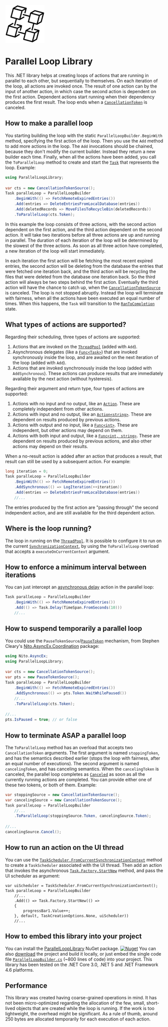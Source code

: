 ![Logo](logo.png)

# Parallel Loop Library

This .NET library helps at creating loops of actions that are running in parallel to each other,
but sequentially to themselves. On each iteration of the loop, all actions are invoked once.
The result of one action can by the input of another action, in which case the second
action is dependent on the first action. Dependent actions start running when their
dependency produces the first result. The loop ends when a
[`CancellationToken`](https://docs.microsoft.com/en-us/dotnet/api/system.threading.cancellationtoken)
is canceled.

## How to make a parallel loop

You starting building the loop with the static `ParallelLoopBuilder.BeginWith` method,
specifying the first action of the loop. Then you use the `Add` method to add more actions
in the loop. The `Add` invocations should be chained, because they don't modify the current
builder. Instead they return a new builder each time. Finally, when all the actions have
been added, you call the `ToParallelLoop` method to create and start the
[`Task`](https://docs.microsoft.com/en-us/dotnet/api/system.threading.tasks.task)
that represents the loop. Example:

```C#
using ParallelLoopLibrary;

var cts = new CancellationTokenSource();
Task paralleLoop = ParallelLoopBuilder
    .BeginWith(() => FetchRemoteExpiredEntries())
    .Add(entries => DeleteEntriesFromLocalDatabase(entries))
    .Add(deletedRecords => MoveFilesToRecycleBin(deletedRecords))
    .ToParallelLoop(cts.Token);
```

In this example the loop consists of three actions, with the second action dependent on
the first action, and the third action dependent on the second action. It will take two
iterations before all three actions are up and running in parallel. The duration of each
iteration of the loop will be determined by the slowest of the three actions. As soon
as all three action have completed, a new iteration of the loop will start immediately.

In each iteration the first action will be fetching the most recent expired entries,
the second action will be deleting from the database the entries that were fetched one
iteration back, and the third action will be recycling the files that were deleted from the
database one iteration back. So the third action will always be two steps behind the
first action. Eventually the third action will have the chance to catch up, when the
[`CancellationTokenSource`](https://docs.microsoft.com/en-us/dotnet/api/system.threading.cancellationtokensource)
is canceled. The loop is not stopped abruptly. Instead
the loop will terminate with fairness, when all the actions have been executed an
equal number of times. When this happens, the `Task` will transition to the
[`RanToCompletion`](https://docs.microsoft.com/en-us/dotnet/api/system.threading.tasks.taskstatus) state.

## What types of actions are supported?

Regarding their scheduling, three types of actions are supported:

1. Actions that are invoked on the [`ThreadPool`](https://docs.microsoft.com/en-us/dotnet/api/system.threading.threadpool) (added with `Add`).
2. Asynchronous delegates (like a [`Func<Task>`](https://docs.microsoft.com/en-us/dotnet/api/system.func-1)) that are invoked synchronously inside the
loop, and are awaited on the next iteration of the loop (added with `Add`).
3. Actions that are invoked synchronously inside the loop (added with `AddSynchronous`).
These actions can produce results that are immediately available by the next action
(without hysteresis).

Regarding their argument and return type, four types of actions are supported:

1. Actions with no input and no output, like an [`Action`](https://docs.microsoft.com/en-us/dotnet/api/system.action). These are completely independent
from other actions.
2. Actions with input and no output, like an [`Action<string>`](https://docs.microsoft.com/en-us/dotnet/api/system.action-1). These are dependent on
results produced by previous actions.
3. Actions with output and no input, like a [`Func<int>`](https://docs.microsoft.com/en-us/dotnet/api/system.func-1). These are independent, but
other actions may depend on them.
4. Actions with both input and output, like a [`Func<int, string>`](https://docs.microsoft.com/en-us/dotnet/api/system.func-2). These are dependent
on results produced by previous actions, and also other actions may depend on their results.

When a no-result action is added after an action that produces a result, that result
can still be used by a subsequent action. For example:

```C#
long iteration = 0;
Task paralleLoop = ParallelLoopBuilder
    .BeginWith(() => FetchRemoteExpiredEntries())
    .AddSynchronous(() => LogIteration(++iteration))
    .Add(entries => DeleteEntriesFromLocalDatabase(entries))
    //...
```

The entries produced by the first action are "passing through" the second independent action, and
are still available for the third dependent action.

## Where is the loop running?

The loop in running on the [`ThreadPool`](https://docs.microsoft.com/en-us/dotnet/api/system.threading.threadpool).
It is possible to configure it to run on the current
[`SynchronizationContext`](https://docs.microsoft.com/en-us/dotnet/api/system.threading.synchronizationcontext),
by using the `ToParallelLoop` overload that accepts a `executeOnCurrentContext` argument.

## How to enforce a minimum interval between iterations

You can just intercept an [asynchronous delay](https://docs.microsoft.com/en-us/dotnet/api/system.threading.tasks.task.delay)
action in the parallel loop:

```C#
Task paralleLoop = ParallelLoopBuilder
    .BeginWith(() => FetchRemoteExpiredEntries())
    .Add(() => Task.Delay(TimeSpan.FromSeconds(10)))
    //...
```

## How to suspend temporarily a parallel loop

You could use the `PauseTokenSource`/[`PauseToken`](https://github.com/StephenCleary/AsyncEx/blob/master/src/Nito.AsyncEx.Coordination/PauseToken.cs)
mechanism, from Stephen Cleary's
[Nito.AsyncEx.Coordination](https://www.nuget.org/packages/Nito.AsyncEx.Coordination/) package:

```C#
using Nito.AsyncEx;
using ParallelLoopLibrary;

var cts = new CancellationTokenSource();
var pts = new PauseTokenSource();
Task paralleLoop = ParallelLoopBuilder
    .BeginWith(() => FetchRemoteExpiredEntries())
    .AddSynchronous(() => pts.Token.WaitWhilePaused())
    //...
    .ToParallelLoop(cts.Token);

//...
pts.IsPaused = true; // or false
```

## How to terminate ASAP a parallel loop

The `ToParallelLoop` method has an overload that accepts two `CancellationToken`
arguments. The first argument is named `stoppingToken`, and has the semantics described
earlier (stops the loop with fairness, after an equal number of executions).
The second argument is named `cancelingToken`, and has canceling semantics. When the
`cancelingToken` is canceled, the parallel loop completes as [`Canceled`](https://docs.microsoft.com/en-us/dotnet/api/system.threading.tasks.taskstatus)
as soon as all the currently running actions are completed.
You can provide either one of these two tokens, or both of them. Example:

```C#
var stoppingSource = new CancellationTokenSource();
var cancelingSource = new CancellationTokenSource();
Task paralleLoop = ParallelLoopBuilder
    //...
    .ToParallelLoop(stoppingSource.Token, cancelingSource.Token);

//...
cancelingSource.Cancel();
```

## How to run an action on the UI thread

You can use the [`TaskScheduler.FromCurrentSynchronizationContext`](https://docs.microsoft.com/en-us/dotnet/api/system.threading.tasks.taskscheduler.fromcurrentsynchronizationcontext)
method to create a `TaskScheduler` associated with the UI thread. Then
add an action that invokes the asynchronous [`Task.Factory.StartNew`](https://docs.microsoft.com/en-us/dotnet/api/system.threading.tasks.taskfactory.startnew) method,
and pass the UI scheduler as argument:

```
var uiScheduler = TaskScheduler.FromCurrentSynchronizationContext();
Task paralleLoop = ParallelLoopBuilder
    //...
    .Add(() => Task.Factory.StartNew(() =>
    {
        progressBar1.Value++;
    }, default, TaskCreationOptions.None, uiScheduler))
    //...
```

## How to embed this library into your project

You can install the [ParallelLoopLibrary](https://www.nuget.org/packages/ParallelLoopLibrary/) NuGet package.
[![Nuget](https://img.shields.io/nuget/v/ParallelLoopLibrary)](https://www.nuget.org/packages/ParallelLoopLibrary/)
You can also [download](https://github.com/theodorzoulias/ParallelLoopLibrary/releases) the project and build it locally, or just
embed the single code file [`ParallelLoopBuilder.cs`](https://github.com/theodorzoulias/ParallelLoopLibrary/blob/main/src/ParallelLoopLibrary/ParallelLoopBuilder.cs)
(~800 lines of code) into your project.
This library has been tested on the .NET Core 3.0, .NET 5 and .NET Framework 4.6 platforms.

## Performance

This library was created having coarse-grained operations in mind. It has not been
micro-optimized regarding the allocation of the few, small, short-lived objects that
are created while the loop is running. If the work is too lightweight, the overhead
might be significant. As a rule of thumb, around 250 bytes are allocated temporarily
for each execution of each action.
